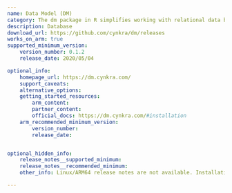 ```yaml
---
name: Data Model (DM)
category: The dm package in R simplifies working with relational data by unifying local data frames and databases, offering tools for data manipulation, model creation, and deployment.
description: Database
download_url: https://github.com/cynkra/dm/releases
works_on_arm: true
supported_minimum_version:
    version_number: 0.1.2
    release_date: 2020/05/04

optional_info:
    homepage_url: https://dm.cynkra.com/
    support_caveats:
    alternative_options:
    getting_started_resources:
        arm_content:
        partner_content:
        official_docs: https://dm.cynkra.com/#installation
    arm_recommended_minimum_version:
        version_number:
        release_date:


optional_hidden_info:
    release_notes__supported_minimum:
    release_notes__recommended_minimum:
    other_info: Linux/ARM64 release notes are not available. Installation and testing are done via the [tar archive](https://github.com/cynkra/dm/releases/tag/v0.1.2).

---
```

